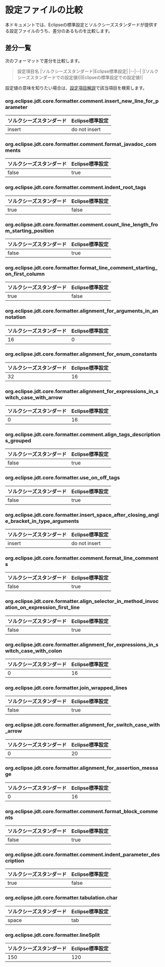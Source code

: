 # 設定ファイルの比較

本ドキュメントでは、Eclipseの標準設定とソルクシーズスタンダードが提供する設定ファイルのうち、差分のあるものを比較します。

## 差分一覧

次のフォーマットで差分を比較します。

> 設定項目名
> |ソルクシーズスタンダード|Eclipse標準設定|
> |--|--|
> |(ソルクシーズスタンダードでの設定値)|(Eclipseの標準設定での設定値)|

設定値の意味を知りたい場合は、[設定項目解説](./settings_explanation.md)で該当項目を検索します。

### org.eclipse.jdt.core.formatter.comment.insert_new_line_for_parameter

|ソルクシーズスタンダード|Eclipse標準設定|
|--|--|
|insert|do not insert|

### org.eclipse.jdt.core.formatter.comment.format_javadoc_comments

|ソルクシーズスタンダード|Eclipse標準設定|
|--|--|
|false|true|

### org.eclipse.jdt.core.formatter.comment.indent_root_tags

|ソルクシーズスタンダード|Eclipse標準設定|
|--|--|
|true|false|

### org.eclipse.jdt.core.formatter.comment.count_line_length_from_starting_position

|ソルクシーズスタンダード|Eclipse標準設定|
|--|--|
|false|true|

### org.eclipse.jdt.core.formatter.format_line_comment_starting_on_first_column

|ソルクシーズスタンダード|Eclipse標準設定|
|--|--|
|true|false|

### org.eclipse.jdt.core.formatter.alignment_for_arguments_in_annotation

|ソルクシーズスタンダード|Eclipse標準設定|
|--|--|
|16|0|

### org.eclipse.jdt.core.formatter.alignment_for_enum_constants

|ソルクシーズスタンダード|Eclipse標準設定|
|--|--|
|32|16|

### org.eclipse.jdt.core.formatter.alignment_for_expressions_in_switch_case_with_arrow

|ソルクシーズスタンダード|Eclipse標準設定|
|--|--|
|0|16|

### org.eclipse.jdt.core.formatter.comment.align_tags_descriptions_grouped

|ソルクシーズスタンダード|Eclipse標準設定|
|--|--|
|false|true|

### org.eclipse.jdt.core.formatter.use_on_off_tags

|ソルクシーズスタンダード|Eclipse標準設定|
|--|--|
|false|true|

### org.eclipse.jdt.core.formatter.insert_space_after_closing_angle_bracket_in_type_arguments

|ソルクシーズスタンダード|Eclipse標準設定|
|--|--|
|insert|do not insert|

### org.eclipse.jdt.core.formatter.comment.format_line_comments

|ソルクシーズスタンダード|Eclipse標準設定|
|--|--|
|false|true|

### org.eclipse.jdt.core.formatter.align_selector_in_method_invocation_on_expression_first_line

|ソルクシーズスタンダード|Eclipse標準設定|
|--|--|
|false|true|

### org.eclipse.jdt.core.formatter.alignment_for_expressions_in_switch_case_with_colon

|ソルクシーズスタンダード|Eclipse標準設定|
|--|--|
|0|16|

### org.eclipse.jdt.core.formatter.join_wrapped_lines

|ソルクシーズスタンダード|Eclipse標準設定|
|--|--|
|false|true|

### org.eclipse.jdt.core.formatter.alignment_for_switch_case_with_arrow

|ソルクシーズスタンダード|Eclipse標準設定|
|--|--|
|0|20|

### org.eclipse.jdt.core.formatter.alignment_for_assertion_message

|ソルクシーズスタンダード|Eclipse標準設定|
|--|--|
|0|16|

### org.eclipse.jdt.core.formatter.comment.format_block_comments

|ソルクシーズスタンダード|Eclipse標準設定|
|--|--|
|false|true|

### org.eclipse.jdt.core.formatter.comment.indent_parameter_description

|ソルクシーズスタンダード|Eclipse標準設定|
|--|--|
|true|false|

### org.eclipse.jdt.core.formatter.tabulation.char

|ソルクシーズスタンダード|Eclipse標準設定|
|--|--|
|space|tab|

### org.eclipse.jdt.core.formatter.lineSplit

|ソルクシーズスタンダード|Eclipse標準設定|
|--|--|
|150|120|
